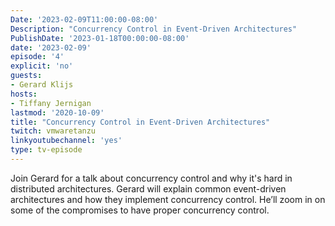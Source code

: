 ```yaml
---
Date: '2023-02-09T11:00:00-08:00'
Description: "Concurrency Control in Event-Driven Architectures"
PublishDate: '2023-01-18T00:00:00-08:00'
date: '2023-02-09'
episode: '4'
explicit: 'no'
guests:
- Gerard Klijs
hosts:
- Tiffany Jernigan
lastmod: '2020-10-09'
title: "Concurrency Control in Event-Driven Architectures"
twitch: vmwaretanzu
linkyoutubechannel: 'yes'
type: tv-episode
---
```


Join Gerard for a talk about concurrency control and why it's hard in distributed architectures. Gerard will explain common event-driven architectures and how they implement concurrency control. He’ll zoom in on some of the compromises to have proper concurrency control.
